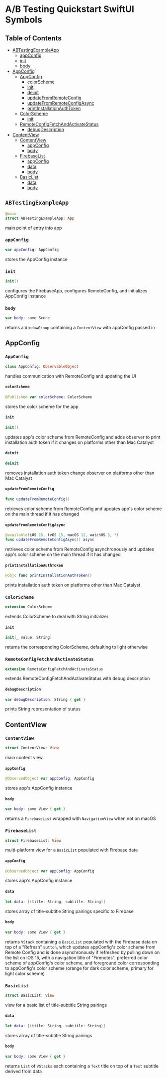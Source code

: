 # A/B Testing Quickstart SwiftUI Symbols

## Table of Contents
- [ABTestingExampleApp](#abtestingexampleapp)
    - [appConfig](#appconfig)
    - [init](#init)
    - [body](#body)
- [AppConfig](#appconfig-1)
    - [AppConfig](#appconfig-2)
        - [colorScheme](#colorscheme)
        - [init](#init-1)
        - [deinit](#deinit)
        - [updateFromRemoteConfig](#updatefromremoteconfig)
        - [updateFromRemoteConfigAsync](#updatefromremoteconfigasync)
        - [printInstallationAuthToken](#printinstallationauthtoken)
    - [ColorScheme](#colorscheme-1)
        - [init](#init-2)
    - [RemoteConfigFetchAndActivateStatus](#remoteconfigfetchandactivatestatus)
        - [debugDescription](#debugdescription)
- [ContentView](#contentview)
    - [ContentView](#contentview-1)
        - [appConfig](#appconfig-3)
        - [body](#body-1)
    - [FirebaseList](#firebaselist)
        - [appConfig](#appconfig-4)
        - [data](#data)
        - [body](#body-2)
    - [BasicList](#basiclist)
        - [data](#data-1)
        - [body](#body-3)

## `ABTestingExampleApp`
```swift
@main
struct ABTestingExampleApp: App
```
main point of entry into app

### `appConfig`
```swift
var appConfig: AppConfig
```
stores the AppConfig instance

### `init`
```swift
init()
```
configures the FirebaseApp, configures RemoteConfig, and initializes AppConfig instance

### `body`
```swift
var body: some Scene
```
returns a `WindowGroup` containing a `ContentView` with appConfig passed in

## AppConfig

### `AppConfig`
```swift
class AppConfig: ObservableObject
```
handles communication with RemoteConfig and updating the UI

#### `colorScheme`
```swift
@Published var colorScheme: ColorScheme
```
stores the color scheme for the app

#### `init`
```swift
init()
```
updates app's color scheme from RemoteConfig and adds observer to print installation auth token if 
it changes on platforms other than Mac Catalyst

#### `deinit`
```swift
deinit
```
removes installation auth token change observer on platforms other than Mac Catalyst

#### `updateFromRemoteConfig`
```swift
func updateFromRemoteConfig()
```
retrieves color scheme from RemoteConfig and updates app's color scheme on the main thread if it 
has changed

#### `updateFromRemoteConfigAsync`
```swift
@available(iOS 15, tvOS 15, macOS 12, watchOS 8, *)
func updateFromRemoteConfigAsync() async
```
retrieves color scheme from RemoteConfig asynchronously and updates app's color scheme on the main 
thread if it has changed

#### `printInstallationAuthToken`
```swift
@objc func printInstallationAuthToken()
```
prints installation auth token on platforms other than Mac Catalyst 

### `ColorScheme`
```swift
extension ColorScheme
```
extends ColorScheme to deal with String initializer

#### `init`
```swift
init(_ value: String)
```
returns the corresponding ColorScheme, defaulting to light otherwise

### `RemoteConfigFetchAndActivateStatus`
```swift
extension RemoteConfigFetchAndActivateStatus
```
extends RemoteConfigFetchAndActivateStatus with debug description

#### `debugDescription`
```swift
var debugDescription: String { get }
```
prints String representation of status

## ContentView

### `ContentView`
```swift
struct ContentView: View
```
main content view

#### `appConfig`
```swift
@ObservedObject var appConfig: AppConfig
```
stores app's AppConfig instance

#### `body`
```swift
var body: some View { get }
```
returns a `FirebaseList` wrapped with `NavigationView` when not on macOS

### `FirebaseList`
```swift
struct FirebaseList: View
```
multi-platform view for a `BasicList` populated with Firebase data

#### `appConfig`
```swift
@ObservedObject var appConfig: AppConfig
```
stores app's AppConfig instance

#### `data`
```swift
let data: [(title: String, subtitle: String)]
```
stores array of title-subtitle String pairings specific to Firebase

#### `body`
```swift
var body: some View { get }
```
returns `VStack` containing a `BasicList` populated with the Firebase data on top of a "Refresh" 
`Button`, which updates appConfig's color scheme from Remote Config and is done asynchronously if 
refreshed by pulling down on the list on iOS 15, with a navigation title of "Firenotes", preferred 
color scheme of appConfig's color scheme, and foreground color corresponding to appConfig's color 
scheme (orange for dark color scheme, primary for light color scheme)

### `BasicList`
```swift
struct BasicList: View
```
view for a basic list of title-subtitle String pairings

#### `data`
```swift
let data: [(title: String, subtitle: String)]
```
stores array of title-subtitle String pairings

#### `body`
```swift
var body: some View { get }
```
returns `List` of `VStacks` each containing a `Text` title on top of a `Text` subtitle derived from
 data
